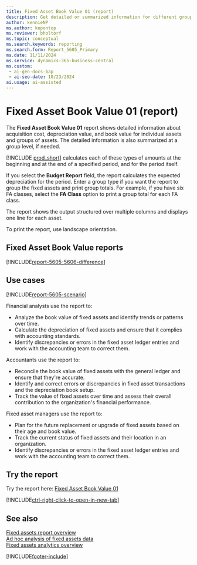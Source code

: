 ```yaml
---
title: Fixed Asset Book Value 01 (report)
description: Get detailed or summarized information for different groups of assets about acquisition cost, depreciation value, and book value.
author: kennieNP
ms.author: kepontop
ms.reviewer: bholtorf
ms.topic: conceptual
ms.search.keywords: reporting
ms.search.form: Report_5605_Primary
ms.date: 11/11/2024
ms.service: dynamics-365-business-central
ms.custom:
 - ai-gen-docs-bap
 - ai-seo-date: 10/23/2024
ai.usage: ai-assisted
---
```


# Fixed Asset Book Value 01 (report)

The **Fixed Asset Book Value 01** report shows detailed information about acquisition cost, depreciation value, and book value for individual assets and groups of assets. The detailed information is also summarized at a group level, if needed.

[!INCLUDE [prod_short](../includes/prod_short.md)] calculates each of these types of amounts at the beginning and at the end of a specified period, and for the period itself.

If you select the **Budget Report** field, the report calculates the expected depreciation for the period. Enter a group type if you want the report to group the fixed assets and print group totals. For example, if you have six FA classes, select the **FA Class** option to print a group total for each FA class.

The report shows the output structured over multiple columns and displays one line for each asset.

To print the report, use landscape orientation.

## Fixed Asset Book Value reports

[!INCLUDE[report-5605-5606-difference](../includes/report-5605-5606-difference.md)]

## Use cases

[!INCLUDE[report-5605-scenario](../includes/report-5605-scenario-include.md)]

<!-- 

Prompt

Below is a report in an ERP system. Provide 3-4 use cases for different personas working with fixed asset management or finance for fixed assets.

Format like this:    
  
As a <persona>, use the report to    
* use case 1  
* use case 2    

Do not capitalize the persona names. 

Do not start lines with "Use the data to"

## Report name
Fixed Asset Book Value 01

## Report description
The *Fixed Asset Book Value 01* report shows detailed information for different groups of assets about acquisition cost, depreciation value and book value. 
The detailed information are also summarized at a group level if needed. 
The report shows the output structured over multiple columns and displays one line for each asset. 
For print, use landscape orientation to fit the page. 

### Use cases
Get detailed or summarized information for different groups of assets about acquisition cost, depreciation value and book value.
Track the financial details of fixed assets over time, helping your business manage your assets more effectively by providing insights into your value change.

Please include your data sources and URLs

-->

Financial analysts use the report to:

* Analyze the book value of fixed assets and identify trends or patterns over time.
* Calculate the depreciation of fixed assets and ensure that it complies with accounting standards.
* Identify discrepancies or errors in the fixed asset ledger entries and work with the accounting team to correct them.

Accountants use the report to:

* Reconcile the book value of fixed assets with the general ledger and ensure that they're accurate.
* Identify and correct errors or discrepancies in fixed asset transactions and the depreciation book setup.
* Track the value of fixed assets over time and assess their overall contribution to the organization's financial performance.

Fixed asset managers use the report to:

* Plan for the future replacement or upgrade of fixed assets based on their age and book value.
* Track the current status of fixed assets and their location in an organization.
* Identify discrepancies or errors in the fixed asset ledger entries and work with the accounting team to correct them.

## Try the report

Try the report here: [Fixed Asset Book Value 01](https://businesscentral.dynamics.com?report=5605)

[!INCLUDE[ctrl-right-click-to-open-in-new-tab](../includes/ctrl-right-click-to-open-in-new-tab.md)]

## See also

[Fixed assets report overview](../fa-reports.md)  
[Ad hoc analysis of fixed assets data](../ad-hoc-analysis-fa.md)  
[Fixed assets analytics overview](../fa-analytics-overview.md)  

[!INCLUDE[footer-include](../includes/footer-banner.md)]